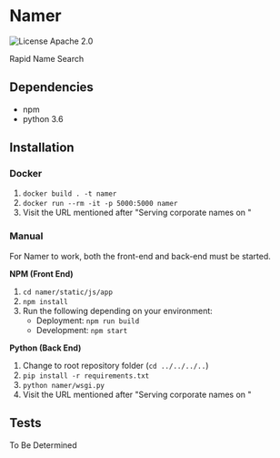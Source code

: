 # Namer #
![License Apache 2.0](https://img.shields.io/badge/license-Apache%202.0-blue.svg)

Rapid Name Search

## Dependencies ##

- npm
- python 3.6

## Installation ##

### Docker ###

1. `docker build . -t namer`
2. `docker run --rm -it -p 5000:5000 namer`
3. Visit the URL mentioned after "Serving corporate names on "

### Manual ###

For Namer to work, both the front-end and back-end must be started.

**NPM (Front End)**

1. `cd namer/static/js/app`
2. `npm install`
3. Run the following depending on your environment:
    - Deployment: `npm run build`
    - Development: `npm start`

**Python (Back End)**

1. Change to root repository folder (`cd ../../../..`)
2. `pip install -r requirements.txt`
3. `python namer/wsgi.py`
4. Visit the URL mentioned after "Serving corporate names on "

## Tests ##

To Be Determined
